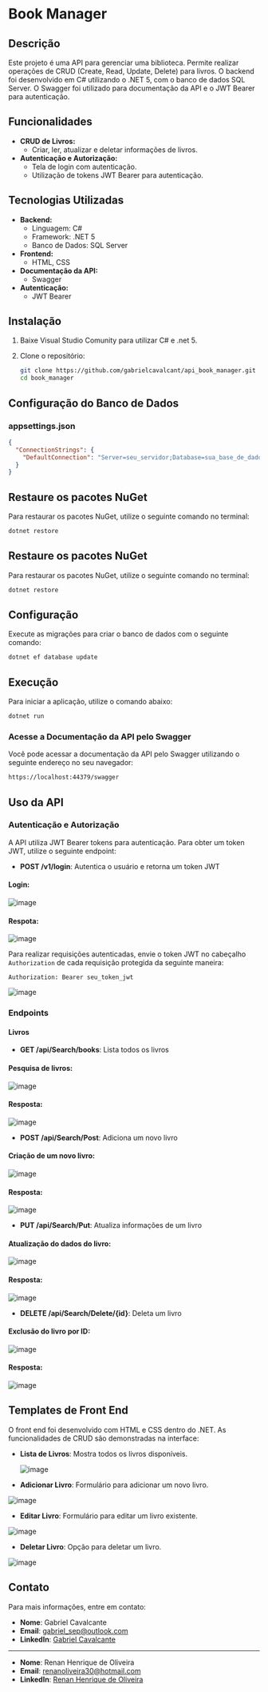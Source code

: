 # Book Manager

## Descrição

Este projeto é uma API para gerenciar uma biblioteca. Permite realizar operações de CRUD (Create, Read, Update, Delete) para livros. O backend foi desenvolvido em C# utilizando o .NET 5, com o banco de dados SQL Server. O Swagger foi utilizado para documentação da API e o JWT Bearer para autenticação.

## Funcionalidades

- **CRUD de Livros:**
  - Criar, ler, atualizar e deletar informações de livros.
- **Autenticação e Autorização:**
  - Tela de login com autenticação.
  - Utilização de tokens JWT Bearer para autenticação.

## Tecnologias Utilizadas

- **Backend:**
  - Linguagem: C#
  - Framework: .NET 5
  - Banco de Dados: SQL Server
- **Frontend:**
  - HTML, CSS
- **Documentação da API:**
  - Swagger
- **Autenticação:**
  - JWT Bearer

## Instalação
1. Baixe Visual Studio Comunity para utilizar C# e .net 5.

2. Clone o repositório:
   ```bash
   git clone https://github.com/gabrielcavalcant/api_book_manager.git
   cd book_manager

## Configuração do Banco de Dados

### appsettings.json

```json
{
  "ConnectionStrings": {
    "DefaultConnection": "Server=seu_servidor;Database=sua_base_de_dados;User Id=seu_usuario;Password=sua_senha;"
  }
}
```

## Restaure os pacotes NuGet

Para restaurar os pacotes NuGet, utilize o seguinte comando no terminal:

```bash
dotnet restore
```

## Restaure os pacotes NuGet

Para restaurar os pacotes NuGet, utilize o seguinte comando no terminal:

```bash
dotnet restore
```

## Configuração

Execute as migrações para criar o banco de dados com o seguinte comando:

```bash
dotnet ef database update
```

## Execução

Para iniciar a aplicação, utilize o comando abaixo:

```bash
dotnet run
```

### Acesse a Documentação da API pelo Swagger

Você pode acessar a documentação da API pelo Swagger utilizando o seguinte endereço no seu navegador:

```bash
https://localhost:44379/swagger
```

## Uso da API

### Autenticação e Autorização

A API utiliza JWT Bearer tokens para autenticação. Para obter um token JWT, utilize o seguinte endpoint:

- **POST /v1/login**: Autentica o usuário e retorna um token JWT
#### Login:
![image](https://github.com/gabrielcavalcant/api_book_manager/assets/123522657/6cfa60a5-c370-4878-b71d-d65277516dca)
#### Respota:
![image](https://github.com/gabrielcavalcant/api_book_manager/assets/123522657/41b32d80-86c1-456d-ae23-706a0a43cbed)

Para realizar requisições autenticadas, envie o token JWT no cabeçalho `Authorization` de cada requisição protegida da seguinte maneira:

```http
Authorization: Bearer seu_token_jwt
```
![image](https://github.com/gabrielcavalcant/api_book_manager/assets/123522657/3a670dca-189c-4418-8906-4d111bec8a18)

### Endpoints

#### Livros

- **GET /api/Search/books**: Lista todos os livros
#### Pesquisa de livros:
![image](https://github.com/gabrielcavalcant/api_book_manager/assets/123522657/800689f3-c0ef-453b-aab7-2acf25726e5d)
#### Resposta:
![image](https://github.com/gabrielcavalcant/api_book_manager/assets/123522657/fceb15a8-60c8-48e0-9e85-3b17a047c383)

- **POST /api/Search/Post**: Adiciona um novo livro
#### Criação de um novo livro:
![image](https://github.com/gabrielcavalcant/api_book_manager/assets/123522657/cf8de7f3-2c59-4204-81cc-e9d030230855)
#### Resposta:
![image](https://github.com/gabrielcavalcant/api_book_manager/assets/123522657/e38a925a-a8cd-4d43-bb94-f60e361240e8)

- **PUT /api/Search/Put**: Atualiza informações de um livro
#### Atualização do dados do livro:
![image](https://github.com/gabrielcavalcant/api_book_manager/assets/123522657/6dbf6a0d-02ef-4bab-8616-1d736dff53ac)
#### Resposta:
![image](https://github.com/gabrielcavalcant/api_book_manager/assets/123522657/433e5095-d7df-47ac-9658-5a837d3397a8)

- **DELETE /api/Search/Delete/{id}**: Deleta um livro
#### Exclusão do livro por ID:
![image](https://github.com/gabrielcavalcant/api_book_manager/assets/123522657/9ff9f869-1c62-4fef-8da0-6331a660db48)
#### Resposta:
![image](https://github.com/gabrielcavalcant/api_book_manager/assets/123522657/86096ae2-7393-4230-8da1-a4420d7c89b5)



## Templates de Front End

O front end foi desenvolvido com HTML e CSS dentro do .NET. As funcionalidades de CRUD são demonstradas na interface:

- **Lista de Livros**: Mostra todos os livros disponíveis.
  
  ![image](https://github.com/gabrielcavalcant/api_book_manager/assets/123522657/bbc8ebdc-97ac-4b9f-a685-029fb60359bf)

- **Adicionar Livro**: Formulário para adicionar um novo livro.
  
![image](https://github.com/gabrielcavalcant/api_book_manager/assets/123522657/e3d80da1-8696-4306-ba53-a86b2d4af6b2)

- **Editar Livro**: Formulário para editar um livro existente.
  
![image](https://github.com/gabrielcavalcant/api_book_manager/assets/123522657/5379f0d0-0429-44a1-bc00-a68c85d91874)

- **Deletar Livro**: Opção para deletar um livro.
  
![image](https://github.com/gabrielcavalcant/api_book_manager/assets/123522657/8c35dfa2-d763-4d37-8992-85b3c2f95740)


## Contato

Para mais informações, entre em contato:

- **Nome**: Gabriel Cavalcante
- **Email**: gabriel_sep@outlook.com
- **LinkedIn**: [Gabriel Cavalcante](https://www.linkedin.com/in/--gabrielcavalcante/)
---
- **Nome**: Renan Henrique de Oliveira
- **Email**: renanoliveira30@hotmail.com
- **LinkedIn**: [Renan Henrique de Oliveira](https://www.linkedin.com/in/renan-henrique-nunjiswoo/)


